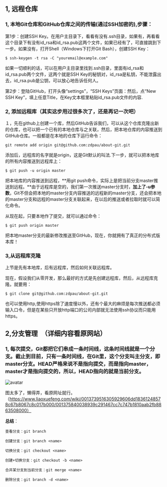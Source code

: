 ## 1, 远程仓库
### 1, 本地Git仓库和GitHub仓库之间的传输(通过SSH加密的),步骤：
第1步：创建SSH Key。在用户主目录下，看看有没有.ssh目录，如果有，再看看这个目录下有没有id_rsa和id_rsa.pub这两个文件，如果已经有了，可直接跳到下一步。如果没有，打开Shell（Windows下打开Git Bash），创建SSH Key：
```
$ ssh-keygen -t rsa -C "youremail@example.com"
```
如果一切顺利的话，可以在用户主目录里找到.ssh目录，里面有id_rsa和id_rsa.pub两个文件，这两个就是SSH Key的秘钥对，id_rsa是私钥，不能泄露出去，id_rsa.pub是公钥，可以放心地告诉任何人。

第2步：登陆GitHub，打开头像“settings”，“SSH Keys”页面：然后，点“New SSH Key”，填上任意Title，在Key文本框里粘贴id_rsa.pub文件的内容.
### 2, 添加远程库（其实这步用过很多次了，还是再记一次吧）
１，先在github上创建一个库，然后GitHub告诉我们，可以从这个仓库克隆出新的仓库，也可以把一个已有的本地仓库与之关联，然后，把本地仓库的内容推送到GitHub仓库。一般都是在本地的仓库下运行命令：
```
git remote add origin git@github.com:zdpau/about-git.git
```
添加后，远程库的名字就是origin，这是Git默认的叫法.下一步，就可以把本地库的所有内容推送到远程库上：
```
$ git push -u origin master 
```
把本地库的内容推送到远程，**用git push命令，实际上是把当前分支master推送到远程。**由于远程库是空的，我们第一次推送master分支时，**加上了-u参数**，Git不但会把本地的master分支内容推送的远程新的master分支，还会把本地的master分支和远程的master分支关联起来，在以后的推送或者拉取时就可以简化命令。

从现在起，只要本地作了提交，就可以通过命令：
```
$ git push origin master
```
把本地master分支的最新修改推送至GitHub，现在，你就拥有了真正的分布式版本库！
### 3,从远程库克隆
上节是先有本地库，后有远程库，然后如何关联远程库。

现在，假设我们从零开发，那么最好的方式是先创建远程库，然后，从远程库克隆。就要用：
```
$ git clone git@github.com:zdpau/about-git.git
```
也可以使用http,使用https除了速度慢以外，还有个最大的麻烦是每次推送都必须输入口令，但是在某些只开放http端口的公司内部就无法使用ssh协议而只能用https。

## 2,分支管理　（详细内容看原网站）
### 1, 每次提交，Git都把它们串成一条时间线，这条时间线就是一个分支。截止到目前，**只有一条时间线，在Git里，这个分支叫主分支，即master分支**。HEAD严格来说不是指向提交，而是指向master，master才是指向提交的，所以，HEAD指向的就是当前分支。
![avatar](https://cdn.liaoxuefeng.com/cdn/files/attachments/0013849087937492135fbf4bbd24dfcbc18349a8a59d36d000/0)

图太多了，懒得弄，看原网址就行。　　（https://www.liaoxuefeng.com/wiki/0013739516305929606dd18361248578c67b8067c8c017b000/001375840038939c291467cc7c747b1810aab2fb8863508000）

**总结**：
```
查看分支：git branch

创建分支：git branch <name>

切换分支：git checkout <name>

创建+切换分支：git checkout -b <name>

合并某分支到当前分支：git merge <name>

删除分支：git branch -d <name>
```


